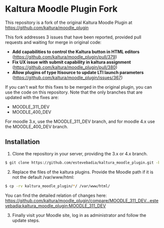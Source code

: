 # Kaltura Moodle Plugin Fork
This repository is a fork of the original Kaltura Moodle Plugin at https://github.com/kaltura/moodle_plugin

This fork addresses 3 issues that have been reported, provided pull requests and waiting for merge in original code:

  - **Add capabilities to control the Kaltura button in HTML editors** (https://github.com/kaltura/moodle_plugin/pull/379)
  - **Fix UX issue with submit capability in kaltura assignment** (https://github.com/kaltura/moodle_plugin/pull/380)
  - **Allow plugins of type ltisource to update LTI launch parameters** (https://github.com/kaltura/moodle_plugin/issues/367)

If you can't wait for this fixes to be merged in the original plugin, you can use the code on this repository. Note that the only branches that are updated with the fixes are:

 - MOODLE_311_DEV
 - MOODLE_400_DEV

For moodle 3.x, use the MOODLE_311_DEV branch, and for moodle 4.x use the MOODLE_400_DEV branch.

## Installation

1. Clone the repository in your server, providing the 3.x or 4.x branch.
```bash
$ git clone https://github.com/estevebadia/kaltura_moodle_plugin.git -b MOODLE_311_DEV
```
2. Replace the files of the kaltura plugins. Provide the Moodle path if it is not the default /var/www/html:
```bash
$ cp -rv kaltura_moodle_plugin/*/ /var/www/html/
```
You can find the detailed relation of changes here:  
https://github.com/kaltura/moodle_plugin/compare/MOODLE_311_DEV...estevebadia:kaltura_moodle_plugin:MOODLE_311_DEV

3. Finally visit your Moodle site, log in as administrator and follow the update steps.
